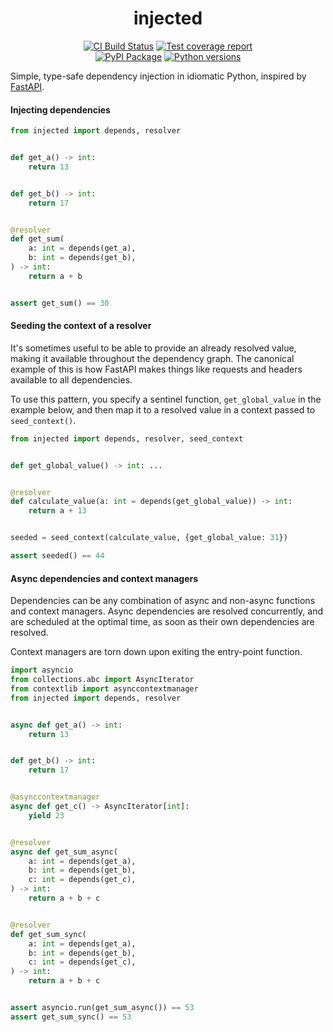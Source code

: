 <h1 align=center>injected</h1>

<p align=center>
    <a href=https://github.com/antonagestam/injected/actions?query=workflow%3ACI+branch%3Amain><img src=https://github.com/antonagestam/injected/actions/workflows/ci.yaml/badge.svg?branch=main alt="CI Build Status"></a>
    <a href=https://codecov.io/gh/antonagestam/injected><img src=https://codecov.io/gh/antonagestam/injected/branch/main/graph/badge.svg?token=GI8Z76HLYJ alt="Test coverage report"></a>
    <br>
    <a href=https://pypi.org/project/injected/><img src=https://img.shields.io/pypi/v/injected.svg?color=informational&label=PyPI alt="PyPI Package"></a>
    <a href=https://pypi.org/project/injected/><img src=https://img.shields.io/pypi/pyversions/injected.svg?color=informational&label=Python alt="Python versions"></a>
</p>

Simple, type-safe dependency injection in idiomatic Python, inspired by
[FastAPI][fastapi].

[fastapi]: https://fastapi.tiangolo.com/tutorial/dependencies/

#### Injecting dependencies

```python
from injected import depends, resolver


def get_a() -> int:
    return 13


def get_b() -> int:
    return 17


@resolver
def get_sum(
    a: int = depends(get_a),
    b: int = depends(get_b),
) -> int:
    return a + b


assert get_sum() == 30
```

#### Seeding the context of a resolver

It's sometimes useful to be able to provide an already resolved value, making it
available throughout the dependency graph. The canonical example of this is how FastAPI
makes things like requests and headers available to all dependencies.

To use this pattern, you specify a sentinel function, `get_global_value` in the example
below, and then map it to a resolved value in a context passed to `seed_context()`.

```python
from injected import depends, resolver, seed_context


def get_global_value() -> int: ...


@resolver
def calculate_value(a: int = depends(get_global_value)) -> int:
    return a + 13


seeded = seed_context(calculate_value, {get_global_value: 31})

assert seeded() == 44
```

#### Async dependencies and context managers

Dependencies can be any combination of async and non-async functions and context
managers. Async dependencies are resolved concurrently, and are scheduled at the optimal
time, as soon as their own dependencies are resolved.

Context managers are torn down upon exiting the entry-point function.

```python
import asyncio
from collections.abc import AsyncIterator
from contextlib import asynccontextmanager
from injected import depends, resolver


async def get_a() -> int:
    return 13


def get_b() -> int:
    return 17


@asynccontextmanager
async def get_c() -> AsyncIterator[int]:
    yield 23


@resolver
async def get_sum_async(
    a: int = depends(get_a),
    b: int = depends(get_b),
    c: int = depends(get_c),
) -> int:
    return a + b + c


@resolver
def get_sum_sync(
    a: int = depends(get_a),
    b: int = depends(get_b),
    c: int = depends(get_c),
) -> int:
    return a + b + c


assert asyncio.run(get_sum_async()) == 53
assert get_sum_sync() == 53
```

